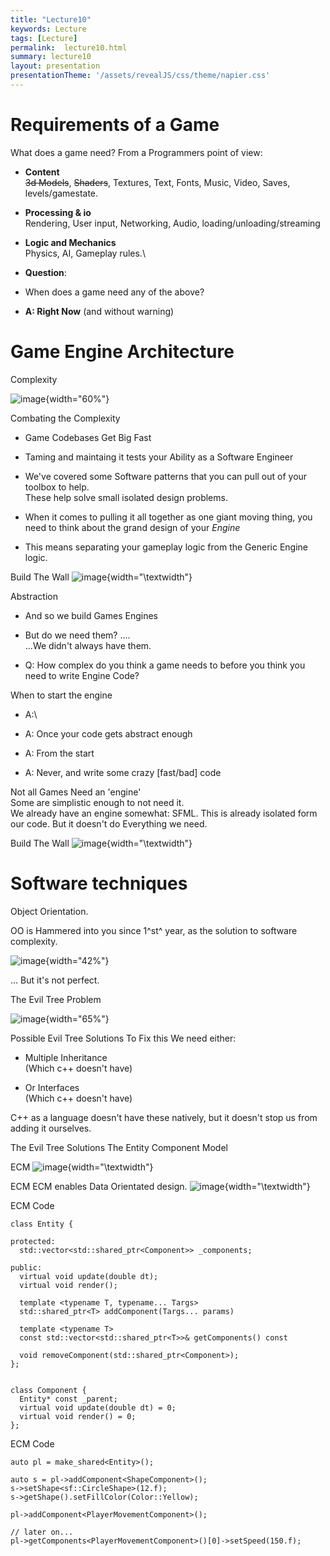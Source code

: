 ```yaml
---
title: "Lecture10"
keywords: Lecture
tags: [Lecture]
permalink:  lecture10.html
summary: lecture10
layout: presentation
presentationTheme: '/assets/revealJS/css/theme/napier.css' 
---
```


Requirements of a Game
======================

What does a game need? From a Programmers point of view:

-   **Content**\
    ~~3d Models~~, ~~Shaders~~, Textures, Text, Fonts, Music, Video,
    Saves, levels/gamestate.

-   **Processing & io**\
    Rendering, User input, Networking, Audio,
    loading/unloading/streaming

-   **Logic and Mechanics**\
    Physics, AI, Gameplay rules.\

-   **Question**:

-   When does a game need any of the above?

-   **A: Right Now** (and without warning)

Game Engine Architecture
========================

Complexity

![image](2d_engine_architecture){width="60%"}

Combating the Complexity

-   Game Codebases Get Big Fast

-   Taming and maintaing it tests your Ability as a Software Engineer

-   We've covered some Software patterns that you can pull out of your
    toolbox to help.\
    These help solve small isolated design problems.

-   When it comes to pulling it all together as one giant moving thing,
    you need to think about the grand design of your *Engine*

-   This means separating your gameplay logic from the Generic Engine
    logic.

Build The Wall ![image](api_wall){width="\textwidth"}

Abstraction

-   And so we build Games Engines

-   But do we need them? \....\
    \...We didn't always have them.

-   Q: How complex do you think a game needs to before you think you
    need to write Engine Code?

When to start the engine

-   A:\

-   A: Once your code gets abstract enough

-   A: From the start

-   A: Never, and write some crazy \[fast/bad\] code

Not all Games Need an 'engine'\
Some are simplistic enough to not need it.\
We already have an engine somewhat: SFML. This is already isolated form
our code. But it doesn't do Everything we need.

Build The Wall ![image](api_wall2){width="\textwidth"}

Software techniques
===================

Object Orientation.

OO is Hammered into you since 1^st^ year, as the solution to software
complexity.

![image](software_development){width="42%"}

\... But it's not perfect.

The Evil Tree Problem

![image](oo_strcuture){width="65%"}

Possible Evil Tree Solutions To Fix this We need either:

-   Multiple Inheritance\
    (Which c++ doesn't have)

-   Or Interfaces\
    (Which c++ doesn't have)

C++ as a language doesn't have these natively, but it doesn't stop us
from adding it ourselves.

The Evil Tree Solutions The Entity Component Model

ECM ![image](ecm_strcuture){width="\textwidth"}

ECM ECM enables Data Orientated design.
![image](ecs2){width="\textwidth"}

ECM Code

``` {language="c++" breaklines="false" basicstyle="\tiny"}
class Entity {

protected:
  std::vector<std::shared_ptr<Component>> _components;

public:
  virtual void update(double dt);
  virtual void render();

  template <typename T, typename... Targs>
  std::shared_ptr<T> addComponent(Targs... params)

  template <typename T>
  const std::vector<std::shared_ptr<T>>& getComponents() const 
  
  void removeComponent(std::shared_ptr<Component>);
};


class Component {
  Entity* const _parent;
  virtual void update(double dt) = 0;
  virtual void render() = 0;
};
```

ECM Code

``` {language="c++" breaklines="false" basicstyle="\tiny"}
auto pl = make_shared<Entity>();

auto s = pl->addComponent<ShapeComponent>();
s->setShape<sf::CircleShape>(12.f);
s->getShape().setFillColor(Color::Yellow);

pl->addComponent<PlayerMovementComponent>();

// later on...
pl->getComponents<PlayerMovementComponent>()[0]->setSpeed(150.f);
```
